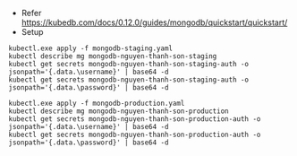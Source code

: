 * Refer  
https://kubedb.com/docs/0.12.0/guides/mongodb/quickstart/quickstart/
* Setup  
```shell script
kubectl.exe apply -f mongodb-staging.yaml
kubectl describe mg mongodb-nguyen-thanh-son-staging
kubectl get secrets mongodb-nguyen-thanh-son-staging-auth -o jsonpath='{.data.\username}' | base64 -d
kubectl get secrets mongodb-nguyen-thanh-son-staging-auth -o jsonpath='{.data.\password}' | base64 -d
```

```shell script
kubectl.exe apply -f mongodb-production.yaml
kubectl describe mg mongodb-nguyen-thanh-son-production
kubectl get secrets mongodb-nguyen-thanh-son-production-auth -o jsonpath='{.data.\username}' | base64 -d
kubectl get secrets mongodb-nguyen-thanh-son-production-auth -o jsonpath='{.data.\password}' | base64 -d
```

